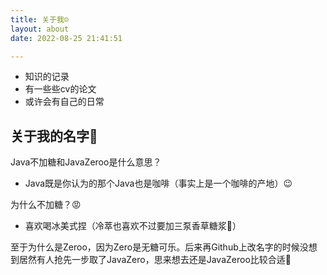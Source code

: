 ```yaml
---
title: 关于我☺️
layout: about
date: 2022-08-25 21:41:51

---
```

- 知识的记录
- 有一些些cv的论文
- 或许会有自己的日常


## 关于我的名字🤔
Java不加糖和JavaZeroo是什么意思？
- Java既是你认为的那个Java也是咖啡（事实上是一个咖啡的产地）😉

为什么不加糖？😡
- 喜欢喝冰美式捏（冷萃也喜欢不过要加三泵香草糖浆🤤）

至于为什么是Zeroo，因为Zero是无糖可乐。后来再Github上改名字的时候没想到居然有人抢先一步取了JavaZero，思来想去还是JavaZeroo比较合适🤨